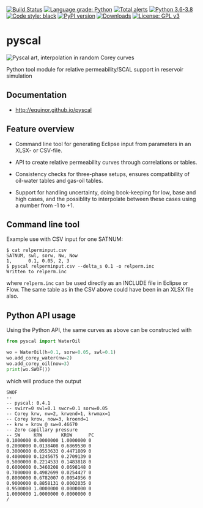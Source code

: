 [![Build Status](https://img.shields.io/github/workflow/status/equinor/pyscal/pyscal)](https://github.com/equinor/pyscal/actions?query=workflow%3Apyscal)
[![Language grade: Python](https://img.shields.io/lgtm/grade/python/g/equinor/pyscal.svg?logo=lgtm&logoWidth=18)](https://lgtm.com/projects/g/equinor/pyscal/context:python)
[![Total alerts](https://img.shields.io/lgtm/alerts/g/equinor/pyscal.svg?logo=lgtm&logoWidth=18)](https://lgtm.com/projects/g/equinor/pyscal/alerts/)
[![Python 3.6-3.8](https://img.shields.io/badge/python-3.6%20|%203.7%20|%203.8-blue.svg)](https://www.python.org)
[![Code style: black](https://img.shields.io/badge/code%20style-black-000000.svg)](https://black.readthedocs.io/)
[![PyPI version](https://badge.fury.io/py/pyscal.svg)](https://badge.fury.io/py/pyscal)
[![Downloads](https://pepy.tech/badge/pyscal)](https://pepy.tech/project/pyscal)
[![License: GPL v3](https://img.shields.io/badge/License-LGPLv3-blue.svg)](https://www.gnu.org/licenses/lgpl-3.0)

# pyscal

![Pyscal art, interpolation in random Corey curves](docs/images/pyscal-logo.png)

Python tool module for relative permeability/SCAL support in reservoir simulation

## Documentation

*   <http://equinor.github.io/pyscal>

## Feature overview

*   Command line tool for generating Eclipse input from parameters
    in an XLSX- or CSV-file.

*   API to create relative permeability curves through correlations or
    tables.

*   Consistency checks for three-phase setups, ensures compatibility of
    oil-water tables and gas-oil tables.

*   Support for handling uncertainty, doing book-keeping for low, base
    and high cases, and the possiblity to interpolate between these
    cases using a number from -1 to +1.

## Command line tool
Example use with CSV input for one SATNUM:
```console
$ cat relperminput.csv
SATNUM, swl, sorw, Nw, Now
1,      0.1, 0.05, 2, 3
$ pyscal relperminput.csv --delta_s 0.1 -o relperm.inc
Written to relperm.inc
```

where `relperm.inc` can be used directly as an INCLUDE file in Eclipse or Flow.
The same table as in the CSV above could have been in an XLSX file also.

## Python API usage

Using the Python API, the same curves as above can be constructed with

```python
from pyscal import WaterOil

wo = WaterOil(h=0.1, sorw=0.05, swl=0.1)
wo.add_corey_water(nw=2)
wo.add_corey_oil(now=3)
print(wo.SWOF())
```
which will produce the output
```console
SWOF
--
-- pyscal: 0.4.1
-- swirr=0 swl=0.1 swcr=0.1 sorw=0.05
-- Corey krw, nw=2, krwend=1, krwmax=1
-- Corey krow, now=3, kroend=1
-- krw = krow @ sw=0.46670
-- Zero capillary pressure
-- SW     KRW       KROW      PC
0.1000000 0.0000000 1.0000000 0
0.2000000 0.0138408 0.6869530 0
0.3000000 0.0553633 0.4471809 0
0.4000000 0.1245675 0.2709139 0
0.5000000 0.2214533 0.1483818 0
0.6000000 0.3460208 0.0698148 0
0.7000000 0.4982699 0.0254427 0
0.8000000 0.6782007 0.0054956 0
0.9000000 0.8858131 0.0002035 0
0.9500000 1.0000000 0.0000000 0
1.0000000 1.0000000 0.0000000 0
/
```

